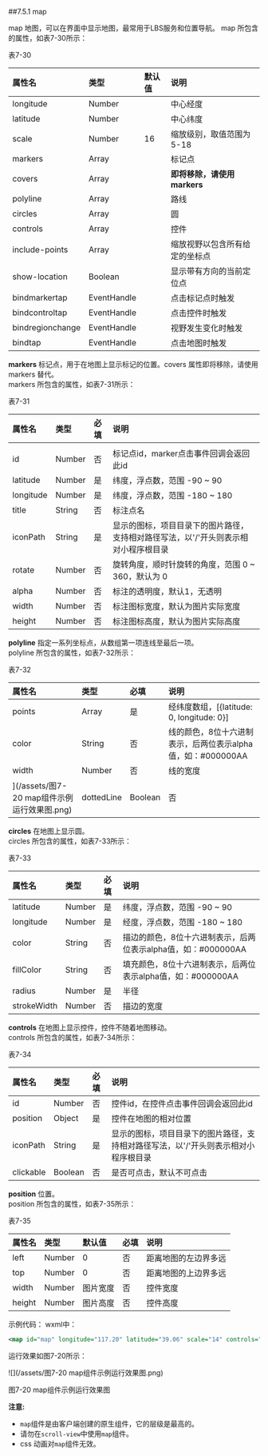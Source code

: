 ##7.5.1 map

map 地图，可以在界面中显示地图，最常用于LBS服务和位置导航。
map 所包含的属性，如表7-30所示：

表7-30

| 属性名 | 类型 | 默认值 | 说明 |
| :--- | :--- | :--- | :--- |
| longitude | Number |  | 中心经度 |
| latitude | Number |  | 中心纬度 |
| scale | Number | 16 | 缩放级别，取值范围为5-18 |
| markers | Array |  | 标记点 |
| covers | Array |  | **即将移除，请使用 markers** |
| polyline | Array |  | 路线 |
| circles | Array |  | 圆 |
| controls | Array |  | 控件 |
| include-points | Array |  | 缩放视野以包含所有给定的坐标点 |
| show-location | Boolean |  | 显示带有方向的当前定位点 |
| bindmarkertap | EventHandle |  | 点击标记点时触发 |
| bindcontroltap | EventHandle |  | 点击控件时触发 |
| bindregionchange | EventHandle |  | 视野发生变化时触发 |
| bindtap | EventHandle |  | 点击地图时触发 |

**markers** 标记点，用于在地图上显示标记的位置。covers 属性即将移除，请使用 markers 替代。  
markers 所包含的属性，如表7-31所示：

表7-31

| 属性名 | 类型 | 必填 | 说明 |
| :--- | :--- | :--- | :--- |
|  |  |  |  |
| id | Number | 否 | 标记点id，marker点击事件回调会返回此id |
| latitude | Number | 是 | 纬度，浮点数，范围 -90 ~ 90 |
| longitude | Number | 是 | 纬度，浮点数，范围 -180 ~ 180 |
| title | String | 否 | 标注点名 |
| iconPath | String | 是 | 显示的图标，项目目录下的图片路径，支持相对路径写法，以'/'开头则表示相对小程序根目录 |
| rotate | Number | 否 | 旋转角度，顺时针旋转的角度，范围 0 ~ 360，默认为 0 |
| alpha | Number | 否 | 标注的透明度，默认1，无透明 |
| width | Number | 否 | 标注图标宽度，默认为图片实际宽度 |
| height | Number | 否 | 标注图标高度，默认为图片实际高度 |

**polyline** 指定一系列坐标点，从数组第一项连线至最后一项。  
polyline 所包含的属性，如表7-32所示：

表7-32

| 属性名 | 类型 | 必填 | 说明 |
| :--- | :--- | :--- | :--- |
| points | Array | 是 | 经纬度数组，\[{latitude: 0, longitude: 0}\] |
| color | String | 否 | 线的颜色，8位十六进制表示，后两位表示alpha值，如：\#000000AA |
| width | Number | 否 | 线的宽度 |![
](/assets/图7-20 map组件示例运行效果图.png)| dottedLine | Boolean | 否 | 是否虚线，默认false |

**circles** 在地图上显示圆。  
circles 所包含的属性，如表7-33所示：

表7-33

| 属性名 | 类型 | 必填 | 说明 |
| :--- | :--- | :--- | :--- |
| latitude | Number | 是 | 纬度，浮点数，范围 -90 ~ 90 |
| longitude | Number | 是 | 经度，浮点数，范围 -180 ~ 180 |
| color | String | 否 | 描边的颜色，8位十六进制表示，后两位表示alpha值，如：\#000000AA |
| fillColor | String | 否 | 填充颜色，8位十六进制表示，后两位表示alpha值，如：\#000000AA |
| radius | Number | 是 | 半径 |
| strokeWidth | Number | 否 | 描边的宽度 |

**controls** 在地图上显示控件，控件不随着地图移动。  
controls 所包含的属性，如表7-34所示：

表7-34

| 属性名 | 类型 | 必填 | 说明 |
| :--- | :--- | :--- | :--- |
| id | Number | 否 | 控件id，在控件点击事件回调会返回此id |
| position | Object | 是 | 控件在地图的相对位置 |
| iconPath | String | 是 | 显示的图标，项目目录下的图片路径，支持相对路径写法，以'/'开头则表示相对小程序根目录 |
| clickable | Boolean | 否 | 是否可点击，默认不可点击 |

**position** 位置。  
position 所包含的属性，如表7-35所示：

表7-35

| 属性名 | 类型 | 默认值 | 必填 | 说明 |
| :--- | :--- | :--- | :--- | :--- |
| left | Number | 0 | 否 | 距离地图的左边界多远 |
| top | Number | 0 | 否 | 距离地图的上边界多远 |
| width | Number | 图片宽度 | 否 | 控件宽度 |
| height | Number | 图片高度 | 否 | 控件高度 |

示例代码：
wxml中：
```xml
<map id="map" longitude="117.20" latitude="39.06" scale="14" controls="{{controls}}" bindcontroltap="controltap" markers="{{markers}}" bindmarkertap="markertap" polyline="{{polyline}}" bindregionchange="regionchange" show-location style="width: 100%; height: 300px;"></map>
```
运行效果如图7-20所示：

![](/assets/图7-20 map组件示例运行效果图.png)

图7-20 map组件示例运行效果图

**注意:**

* `map`组件是由客户端创建的原生组件，它的层级是最高的。
* 请勿在`scroll-view`中使用`map`组件。
* css 动画对`map`组件无效。



